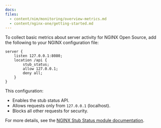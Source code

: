 ```yaml
---
docs:
files:
  - content/nim/monitoring/overview-metrics.md
  - content/nginx-one/getting-started.md  
---
```


To collect basic metrics about server activity for NGINX Open Source, add the following to your NGINX configuration file:

```nginx
server {
    listen 127.0.0.1:8080;
    location /api {
        stub_status;
        allow 127.0.0.1;
        deny all;
    }
}
```

This configuration:

- Enables the stub status API.
- Allows requests only from `127.0.0.1` (localhost).
- Blocks all other requests for security.

For more details, see the [NGINX Stub Status module documentation](https://nginx.org/en/docs/http/ngx_http_stub_status_module.html).